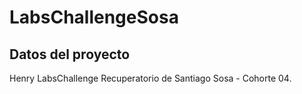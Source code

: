 # LabsChallengeSosa

## Datos del proyecto

Henry LabsChallenge Recuperatorio de Santiago Sosa - Cohorte 04.